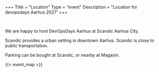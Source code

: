 +++
Title = "Location"
Type = "event"
Description = "Location for devopsdays Aarhus 2021"
+++

<br/>

<p>
We are happy to host DevOpsDays Aarhus at Scandic Aarhus City. 

Scandic provides a urban setting in downtown Aarhus. Scandic is close to public transportation.

Parking can be bought at Scandic, or nearby at Magasin.
<p>


<!-- Uncomment this only if you have set the coordinates for your location in the config yaml. Get Latitude and Longitude of a Point: http://itouchmap.com/latlong.html -->
 {{< event_map >}} 
